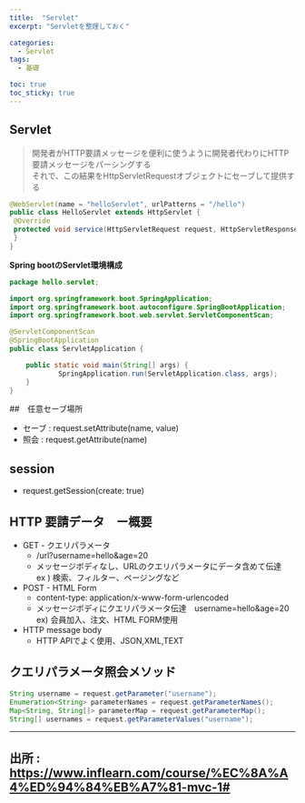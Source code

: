 ```yaml
---
title:  "Servlet"
excerpt: "Servletを整理しておく"

categories:
  - Servlet
tags:
  - 基礎

toc: true
toc_sticky: true
---
```


## Servlet
>開発者がHTTP要請メッセージを便利に使うように開発者代わりにHTTP要請メッセージをパーシングする<br>それで、この結果をHttpServletRequestオブジェクトにセーブして提供する

```java
@WebServlet(name = "helloServlet", urlPatterns = "/hello") 
public class HelloServlet extends HttpServlet { 
 @Override 
 protected void service(HttpServletRequest request, HttpServletResponse response){ 
 } 
}
```

**Spring bootのServlet環境構成**

```java
package hello.servlet;

import org.springframework.boot.SpringApplication;
import org.springframework.boot.autoconfigure.SpringBootApplication;
import org.springframework.boot.web.servlet.ServletComponentScan;

@ServletComponentScan 
@SpringBootApplication
public class ServletApplication {

	public static void main(String[] args) {
			SpringApplication.run(ServletApplication.class, args);
	}
}
```


##　任意セーブ場所

  - セーブ : request.setAttribute(name, value)
  - 照会 : request.getAttribute(name)

## session
  - request.getSession(create: true)

## HTTP 要請データ　ー概要
  - GET - クエリパラメータ
    - /url?username=hello&age=20
    - メッセージボディなし、URLのクエリパラメータにデータ含めて伝達  
    ex ) 検索、フィルター、ページングなど
  - POST - HTML Form
    - content-type: application/x-www-form-urlencoded
    - メッセージボディにクエリパラメータ伝達　username=hello&age=20  
    ex) 会員加入、注文、HTML FORM使用
  - HTTP message body
    - HTTP APIでよく使用、JSON,XML,TEXT

## クエリパラメータ照会メソッド
```java
String username = request.getParameter("username");
Enumeration<String> parameterNames = request.getParameterNames();
Map<String, String[]> parameterMap = request.getParameterMap(); 
String[] usernames = request.getParameterValues("username"); 
```

---
出所 : https://www.inflearn.com/course/%EC%8A%A4%ED%94%84%EB%A7%81-mvc-1#
---
